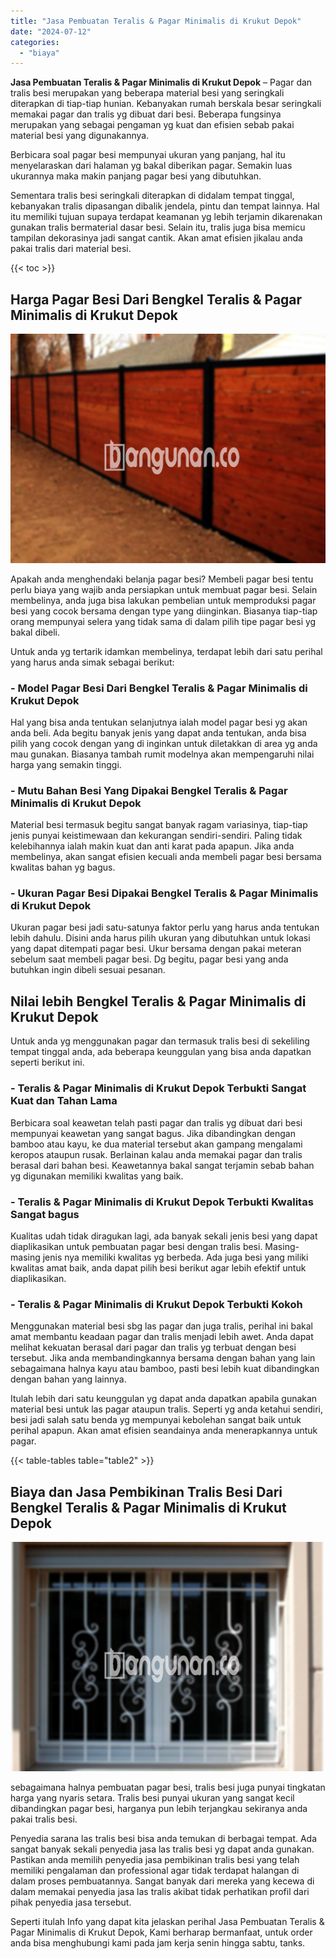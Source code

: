 ```yaml
---
title: "Jasa Pembuatan Teralis & Pagar Minimalis di Krukut Depok"
date: "2024-07-12"
categories: 
  - "biaya"
---
```


**Jasa Pembuatan Teralis & Pagar Minimalis di Krukut Depok** – Pagar dan tralis besi merupakan yang beberapa material besi yang seringkali diterapkan di tiap-tiap hunian. Kebanyakan rumah berskala besar seringkali memakai pagar dan tralis yg dibuat dari besi. Beberapa fungsinya merupakan yang sebagai pengaman yg kuat dan efisien sebab pakai material besi yang digunakannya.

Berbicara soal pagar besi mempunyai ukuran yang panjang, hal itu menyelaraskan dari halaman yg bakal diberikan pagar. Semakin luas ukurannya maka makin panjang pagar besi yang dibutuhkan.

Sementara tralis besi seringkali diterapkan di didalam tempat tinggal, kebanyakan tralis dipasangan dibalik jendela, pintu dan tempat lainnya. Hal itu memiliki tujuan supaya terdapat keamanan yg lebih terjamin dikarenakan gunakan tralis bermaterial dasar besi. Selain itu, tralis juga bisa memicu tampilan dekorasinya jadi sangat cantik. Akan amat efisien jikalau anda pakai tralis dari material besi.

{{< toc >}}

## Harga Pagar Besi Dari Bengkel Teralis & Pagar Minimalis di Krukut Depok

![Jasa Pembuatan Teralis & Pagar Minimalis di Krukut Depok](/images/pagar-minimalis-murah-26.png)

Apakah anda menghendaki belanja pagar besi? Membeli pagar besi tentu perlu biaya yang wajib anda persiapkan untuk membuat pagar besi. Selain membelinya, anda juga bisa lakukan pembelian untuk memproduksi pagar besi yang cocok bersama dengan type yang diinginkan. Biasanya tiap-tiap orang mempunyai selera yang tidak sama di dalam pilih tipe pagar besi yg bakal dibeli.

Untuk anda yg tertarik idamkan membelinya, terdapat lebih dari satu perihal yang harus anda simak sebagai berikut:
### \- Model Pagar Besi Dari Bengkel Teralis & Pagar Minimalis di Krukut Depok

Hal yang bisa anda tentukan selanjutnya ialah model pagar besi yg akan anda beli. Ada begitu banyak jenis yang dapat anda tentukan, anda bisa pilih yang cocok dengan yang di inginkan untuk diletakkan di area yg anda mau gunakan. Biasanya tambah rumit modelnya akan mempengaruhi nilai harga yang semakin tinggi.

### \- Mutu Bahan Besi Yang Dipakai Bengkel Teralis & Pagar Minimalis di Krukut Depok

Material besi termasuk begitu sangat banyak ragam variasinya, tiap-tiap jenis punyai keistimewaan dan kekurangan sendiri-sendiri. Paling tidak kelebihannya ialah makin kuat dan anti karat pada apapun. Jika anda membelinya, akan sangat efisien kecuali anda membeli pagar besi bersama kwalitas bahan yg bagus.

### \- Ukuran Pagar Besi Dipakai Bengkel Teralis & Pagar Minimalis di Krukut Depok

Ukuran pagar besi jadi satu-satunya faktor perlu yang harus anda tentukan lebih dahulu. Disini anda harus pilih ukuran yang dibutuhkan untuk lokasi yang dapat ditempati pagar besi. Ukur bersama dengan pakai meteran sebelum saat membeli pagar besi. Dg begitu, pagar besi yang anda butuhkan ingin dibeli sesuai pesanan.

## Nilai lebih Bengkel Teralis & Pagar Minimalis di Krukut Depok

Untuk anda yg menggunakan pagar dan termasuk tralis besi di sekeliling tempat tinggal anda, ada beberapa keunggulan yang bisa anda dapatkan seperti berikut ini.

### \- Teralis & Pagar Minimalis di Krukut Depok Terbukti Sangat Kuat dan Tahan Lama

Berbicara soal keawetan telah pasti pagar dan tralis yg dibuat dari besi mempunyai keawetan yang sangat bagus. Jika dibandingkan dengan bamboo atau kayu, ke dua material tersebut akan gampang mengalami keropos ataupun rusak. Berlainan kalau anda memakai pagar dan tralis berasal dari bahan besi. Keawetannya bakal sangat terjamin sebab bahan yg digunakan memiliki kwalitas yang baik.

### \- Teralis & Pagar Minimalis di Krukut Depok Terbukti Kwalitas Sangat bagus

Kualitas udah tidak diragukan lagi, ada banyak sekali jenis besi yang dapat diaplikasikan untuk pembuatan pagar besi dengan tralis besi. Masing-masing jenis nya memiliki kwalitas yg berbeda. Ada juga besi yang miliki kwalitas amat baik, anda dapat pilih besi berikut agar lebih efektif untuk diaplikasikan.

### \- Teralis & Pagar Minimalis di Krukut Depok Terbukti Kokoh

Menggunakan material besi sbg las pagar dan juga tralis, perihal ini bakal amat membantu keadaan pagar dan tralis menjadi lebih awet. Anda dapat melihat kekuatan berasal dari pagar dan tralis yg terbuat dengan besi tersebut. Jika anda membandingkannya bersama dengan bahan yang lain sebagaimana halnya kayu atau bamboo, pasti besi lebih kuat dibandingkan dengan bahan yang lainnya.

Itulah lebih dari satu keunggulan yg dapat anda dapatkan apabila gunakan material besi untuk las pagar ataupun tralis. Seperti yg anda ketahui sendiri, besi jadi salah satu benda yg mempunyai kebolehan sangat baik untuk perihal apapun. Akan amat efisien seandainya anda menerapkannya untuk pagar.

{{< table-tables table="table2" >}}

## Biaya dan Jasa Pembikinan Tralis Besi Dari Bengkel Teralis & Pagar Minimalis di Krukut Depok

![Jasa Pembuatan Teralis & Pagar Minimalis di Krukut Depok](/images/teralis-minimalis-murah-15.png)

sebagaimana halnya pembuatan pagar besi, tralis besi juga punyai tingkatan harga yang nyaris setara. Tralis besi punyai ukuran yang sangat kecil dibandingkan pagar besi, harganya pun lebih terjangkau sekiranya anda pakai tralis besi.

Penyedia sarana las tralis besi bisa anda temukan di berbagai tempat. Ada sangat banyak sekali penyedia jasa las tralis besi yg dapat anda gunakan. Pastikan anda memilih penyedia jasa pembikinan tralis besi yang telah memiliki pengalaman dan professional agar tidak terdapat halangan di dalam proses pembuatannya. Sangat banyak dari mereka yang kecewa di dalam memakai penyedia jasa las tralis akibat tidak perhatikan profil dari pihak penyedia jasa tersebut.

Seperti itulah Info yang dapat kita jelaskan perihal Jasa Pembuatan Teralis & Pagar Minimalis di Krukut Depok, Kami berharap bermanfaat, untuk order anda bisa menghubungi kami pada jam kerja senin hingga sabtu, tanks.
